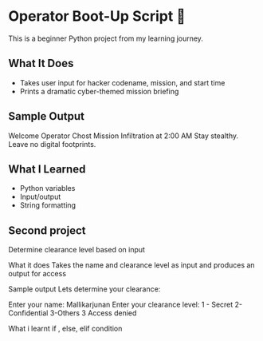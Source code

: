 # Operator Boot-Up Script 🔐

This is a beginner Python project from my learning journey.

## What It Does
- Takes user input for hacker codename, mission, and start time
- Prints a dramatic cyber-themed mission briefing

## Sample Output
Welcome Operator Chost
Mission Infiltration at 2:00 AM
Stay stealthy. Leave no digital footprints.

## What I Learned
- Python variables
- Input/output
- String formatting
  
## Second project
Determine clearance level based on input

What it does
Takes the name and clearance level as input and produces an output for access

Sample output
Lets determine your clearance:

Enter your name: Mallikarjunan Enter your clearance level: 1 - Secret 2- Confidential 3-Others 3 Access denied

What i learnt
if , else, elif condition
